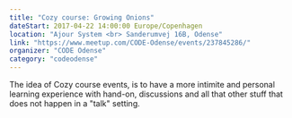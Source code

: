 ```yaml
---
title: "Cozy course: Growing Onions"
dateStart: 2017-04-22 14:00:00 Europe/Copenhagen
location: "Ajour System <br> Sanderumvej 16B, Odense"
link: "https://www.meetup.com/CODE-Odense/events/237845286/"
organizer: "CODE Odense"
category: "codeodense"
---
```

The idea of Cozy course events, is to have a more intimite and personal learning experience with hand-on, discussions and all that other stuff that does not happen in a "talk" setting.
